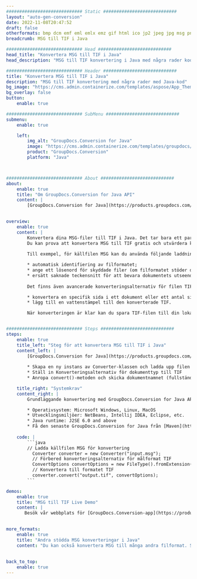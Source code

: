 ```yaml
---
############################# Static ############################
layout: "auto-gen-conversion"
date: 2022-11-08T20:47:52
draft: false
otherformats: bmp dcm emf eml emlx emz gif html ico jp2 jpeg jpg msg png psb psd svg svgz tga tif tiff webp wmf wmz
breadcrumb: MSG till TIF i Java

############################# Head ############################
head_title: "Konvertera MSG till TIF i Java"
head_description: "MSG till TIF konvertering i Java med några rader kod. Konvertera över 160 filformat med hjälp av GroupDocs dokumentkonverterings-API för Java"

############################# Header ############################
title: "Konvertera MSG till TIF i Java"
description: "MSG till TIF konvertering med några rader med Java-kod"
bg_image: "https://cms.admin.containerize.com/templates/aspose/App_Themes/V3/images/bg/header1.png"
bg_overlay: false
button:
    enable: true

############################# SubMenu ############################
submenu:
    enable: true

    left:
        img_alt: "GroupDocs.Conversion for Java"
        image: "https://cms.admin.containerize.com/templates/groupdocs/images/product-logos/90x90-noborder/groupdocs-conversion-java.png"
        product: "GroupDocs.Conversion"
        platform: "Java"



############################# About ############################
about:
    enable: true
    title: "Om GroupDocs.Conversion for Java API"
    content: |
        [GroupDocs.Conversion for Java](https://products.groupdocs.com/conversion/java/) är ett avancerat filformatkonverterings-API för konvertering mellan populära bild- och dokumentformat som Microsoft Office, OpenDocument, PDF, HTML, e-post, CAD. och mycket mer med bara några rader kod. Det inbyggda API:t upptäcker automatiskt formaten för originaldokumenten och erbjuder många alternativ för att anpassa de konverterade dokumenten. Tillsammans med funktionen att extrahera information från ett dokument, stöder den också cachelagring av konverteringsresultaten till den lokala disken som standard. Men alla typer av cachelagring kan stödjas genom att implementera lämpliga gränssnitt - Amazon S3, Dropbox, Google Drive, Windows Azure, Reddis eller andra.
    

overview:
    enable: true
    content: |
        Konvertera dina MSG-filer till TIF i Java. Det tar bara ett par rader med Java-kod på valfri plattform, som Windows, Linux, macOS.
        Du kan prova att konvertera MSG till TIF gratis och utvärdera kvaliteten på konverteringsresultaten. Tillsammans med enkla filkonverteringsskript kan du prova mer sofistikerade alternativ för att ladda källfilen MSG och lagra TIF-utdata. 
        
        Till exempel, för källfilen MSG kan du använda följande laddningsalternativ:

        * automatisk identifiering av filformatet;
        * ange ett lösenord för skyddade filer (om filformatet stöder det);
        * ersätt saknade teckensnitt för att bevara dokumentets utseende.
        
        Det finns även avancerade konverteringsalternativ för filen TIF:

        * konvertera en specifik sida i ett dokument eller ett antal sidor;
        * lägg till en vattenstämpel till den konverterade TIF.

        När konverteringen är klar kan du spara TIF-filen till din lokala filsökväg eller till tredje parts lagring såsom FTP, Amazon S3, Google Drive, Dropbox etc. Observera - för att konvertera MSG till TIF behöver du inte installera någon ytterligare programvara, såsom MS Office, Open Office, Adobe Acrobat Reader etc.


############################# Steps ############################
steps:
    enable: true
    title_left: "Steg för att konvertera MSG till TIF i Java"
    content_left: |
        [GroupDocs.Conversion for Java](https://products.groupdocs.com/conversion/java/) låter utvecklare enkelt konvertera MSG fil till TIF med några rader kod.
        
        * Skapa en ny instans av Converter-klassen och ladda upp filen MSG med den fullständiga sökvägen
        * Ställ in Konverteringsalternativ för dokumenttyp till TIF
        * Anropa convert()-metoden och skicka dokumentnamnet (fullständig sökväg) och formatet (TIF) som en parameter

    title_right: "Systemkrav"
    content_right: |
        Grundläggande konvertering med GroupDocs.Conversion for Java API kan göras med bara några rader kod. Våra API:er stöds på alla större plattformar och operativsystem. Innan du kör koden nedan, se till att du har följande förutsättningar installerade på ditt system.

        * Operativsystem: Microsoft Windows, Linux, MacOS
        * Utvecklingsmiljöer: NetBeans, Intellij IDEA, Eclipse, etc.
        * Java runtime: J2SE 6.0 and above
        * Få den senaste GroupDocs.Conversion for Java från [Maven](https://repository.groupdocs.com/webapp/#/artifacts/browse/tree/General/repo/com/groupdocs/groupdocs-conversion)
         
    code: |
        ```java    
        // Ladda källfilen MSG för konvertering
          Converter converter = new Converter("input.msg");
          // Förbered konverteringsalternativ för målformat TIF
          ConvertOptions convertOptions = new FileType().fromExtension("tif").getConvertOptions();
          // Konvertera till formatet TIF
          converter.convert("output.tif", convertOptions);
        ```

demos:
    enable: true
    title: "MSG till TIF Live Demo"
    content: |
       Besök vår webbplats för [GroupDocs.Conversion-app](https://products.groupdocs.app/conversion/family) och försök konvertera MSG till TIF nu. Den kostnadsfria demon har följande fördelar
          

more_formats:
    enable: true
    title: "Andra stödda MSG konverteringar i Java"
    content: "Du kan också konvertera MSG till många andra filformat. Se listan nedan."
       
       
back_to_top:
    enable: true
---
```

